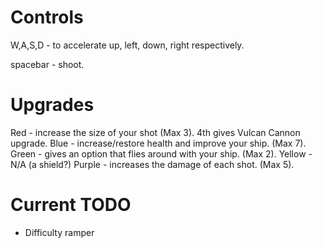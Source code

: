 Controls
========

W,A,S,D - to accelerate up, left, down, right respectively.

spacebar - shoot.

Upgrades
========

Red - increase the size of your shot (Max 3). 4th gives Vulcan Cannon upgrade.
Blue - increase/restore health and improve your ship. (Max 7).
Green - gives an option that flies around with your ship. (Max 2).
Yellow - N/A (a shield?)
Purple - increases the damage of each shot. (Max 5).

Current TODO
============

- Difficulty ramper

